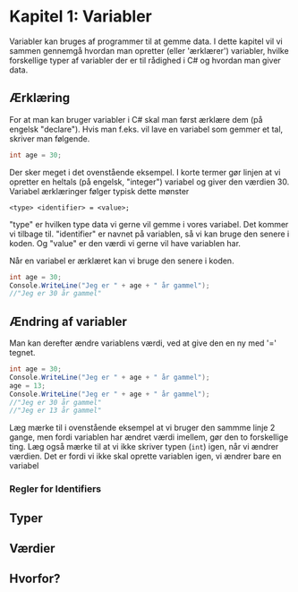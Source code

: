 # Kapitel 1: Variabler

Variabler kan bruges af programmer til at gemme data. I dette kapitel vil vi sammen gennemgå hvordan man opretter (eller 'ærklærer') variabler, hvilke forskellige typer af variabler der er til rådighed i C# og hvordan man giver data.

## Ærklæring
For at man kan bruger variabler i C# skal man først ærklære dem (på engelsk "declare"). Hvis man f.eks. vil lave en variabel som gemmer et tal, skriver man følgende.
```csharp
int age = 30;
````
Der sker meget i det ovenstående eksempel. I korte termer gør linjen at vi opretter en heltals (på engelsk, "integer") variabel og giver den værdien 30. Variabel ærklæringer følger typisk dette mønster
```
<type> <identifier> = <value>;
````
"type" er hvilken type data vi gerne vil gemme i vores variabel. Det kommer vi tilbage til. "identifier" er navnet på variablen, så vi kan bruge den senere i koden. Og "value" er den værdi vi gerne vil have variablen har.

Når en variabel er ærklæret kan vi bruge den senere i koden.
```csharp
int age = 30;
Console.WriteLine("Jeg er " + age + " år gammel");
//"Jeg er 30 år gammel"
```

## Ændring af variabler
Man kan derefter ændre variablens værdi, ved at give den en ny med '=' tegnet.

```csharp
int age = 30;
Console.WriteLine("Jeg er " + age + " år gammel");
age = 13;
Console.WriteLine("Jeg er " + age + " år gammel");
//"Jeg er 30 år gammel"
//"Jeg er 13 år gammel"
```

Læg mærke til i ovenstående eksempel at vi bruger den sammme linje 2 gange, men fordi variablen har ændret værdi imellem, gør den to forskellige ting. Læg også mærke til at vi ikke skriver typen (```int```) igen, når vi ændrer værdien. Det er fordi vi ikke skal oprette variablen igen, vi ændrer bare en variabel 

### Regler for Identifiers

## Typer

## Værdier

## Hvorfor?